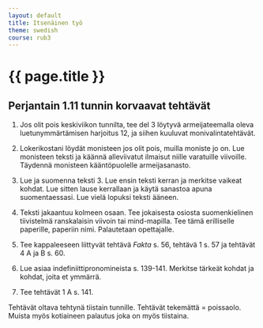 ```yaml
---
layout: default
title: Itsenäinen työ
theme: swedish
course: rub3
---
```


<div class="container">
<div class="header-row">
<div class="main-header">
<h1>{{ page.title }}</h1>
</div>
</div>
<div class="content-row">
<div class="main-content">

<h2>Perjantain 1.11 tunnin korvaavat tehtävät</h2>

<ol>
<li><p>Jos olit pois keskiviikon tunnilta, tee del 3 löytyvä armeijateemalla oleva luetunymmärtämisen harjoitus 12, ja siihen kuuluvat monivalintatehtävät.</p></li>
<li><p>Lokerikostani löydät monisteen jos olit pois, muilla moniste jo on. Lue monisteen teksti ja käännä alleviivatut ilmaisut niille varatuille viivoille. Täydennä monisteen kääntöpuolelle armeijasanasto.</p></li>
<li><p>Lue ja suomenna teksti 3. Lue ensin teksti kerran ja merkitse vaikeat kohdat. Lue sitten lause kerrallaan ja käytä sanastoa apuna suomentaessasi. Lue vielä lopuksi teksti ääneen. </p></li>
<li><p>Teksti jakaantuu kolmeen osaan. Tee jokaisesta osiosta suomenkielinen tiivistelmä ranskalaisin viivoin tai mind-mapilla. Tee tämä erilliselle paperille, paperiin nimi. Palautetaan opettajalle. </p></li>
<li><p>Tee kappaleeseen liittyvät tehtävä <em>Fakta</em> s. 56, tehtävä 1 s. 57 ja tehtävät 4 A ja B s. 60.</p></li>
<li><p>Lue asiaa indefiniittipronomineista  s. 139-141. Merkitse tärkeät kohdat ja kohdat, joita et ymmärrä.</p></li>
<li><p>Tee tehtävät 1 A s. 141.</p></li>
</ol>

<p>Tehtävät oltava tehtynä tiistain tunnille. Tehtävät tekemättä = poissaolo. Muista myös kotiaineen palautus joka on myös tiistaina.</p>

</div>
</div>
</div>
